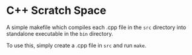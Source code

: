 # C++ Scratch Space

A simple makefile which compiles each .cpp file in the `src` directory into
standalone executable in the `bin` directory.

To use this, simply create a .cpp file in `src` and run `make`.

